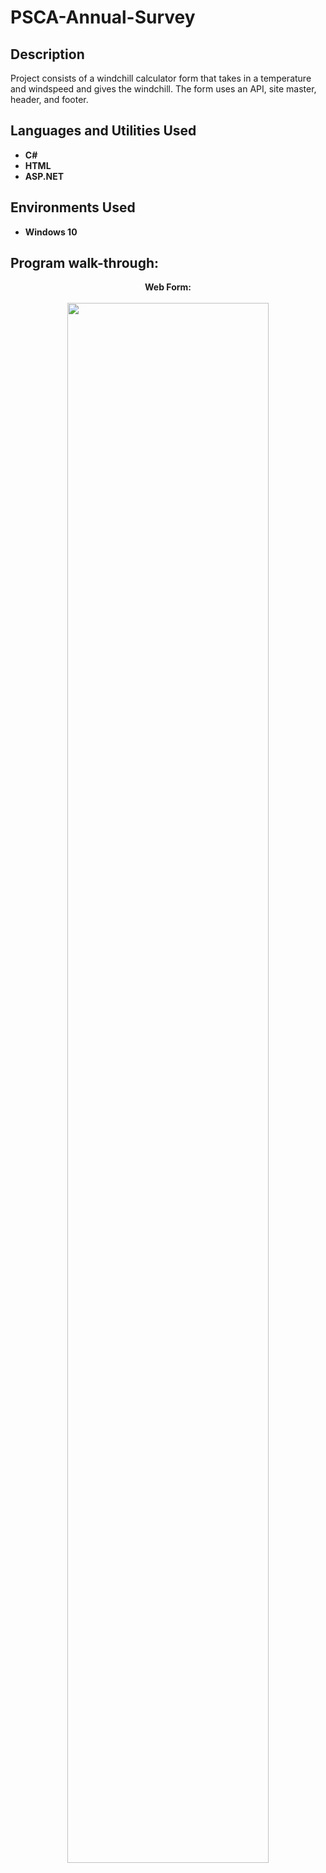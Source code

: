 <h1>PSCA-Annual-Survey</h1>


<h2>Description</h2>
Project consists of a windchill calculator form that takes in a temperature and windspeed and gives the windchill. The form uses an API, site master, header, and footer.
<br />


<h2>Languages and Utilities Used</h2>

- <b>C#</b> 
- <b>HTML</b>
- <b>ASP.NET</b>


<h2>Environments Used </h2>

- <b>Windows 10</b>

<h2>Program walk-through:</h2>
<p align="center">
<b>Web Form: </b>
<br/>
<br/>
<img src="https://imgur.com/53areMX.png" height="80%" width="80%" />
<br />
</p>
